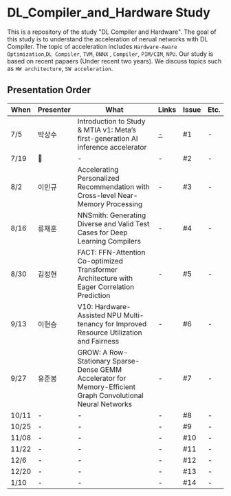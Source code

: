 # DL_Compiler_and_Hardware Study

This is a repository of the study "DL Compiler and Hardware". The goal of this study is to understand the acceleration of nerual networks with DL Compiler. The topic of acceleration includes `Hardware-Aware Optimization`,`DL Compiler`, `TVM`, `ONNX` , `Compiler`, `PIM/CIM`, `NPU`. Our study is based on recent papaers (Under recent two years). We discuss topics such as `HW architecture`, `SW acceleration`.


## Presentation Order
| When  |    Presenter     | What                                                                                    | Links | Issue | Etc. |
| ----- |--------| --------------------------------------------------------------------------------------- | ----- | ------- | ---- |
| 7/5   |  박상수  | Introduction to Study & MTIA v1: Meta’s first-generation AI inference accelerator       | [-](https://youtu.be/g-MJlRgRfto)     | #1      | -    |
| 7/19  |       | -                                                                                       | -     | #2      | -    |
| 8/2  | 이민규      | Accelerating Personalized Recommendation with Cross-level Near-Memory Processing                                                                                          | -     | #3      | -    |
| 8/16  | 류재훈 | NNSmith: Generating Diverse and Valid Test Cases for Deep Learning Compilers      | -     | #4      | -    |
| 8/30  |  김정현 | FACT: FFN-Attention Co-optimized Transformer Architecture with Eager Correlation Prediction | - | #5 | -   |
| 9/13  | 이현승 | V10: Hardware-Assisted NPU Multi-tenancy for Improved Resource Utilization and Fairness | -     | #6      | -    |
| 9/27  |  유준봉  | GROW: A Row-Stationary Sparse-Dense GEMM Accelerator for Memory-Efficient Graph Convolutional Neural Networks | -     | #7      | -    |
| 10/11 | -      | -                                                                                       | -     | #8      | -    |
| 10/25 | -      | -                                                                                       | -     | #9      | -    |
| 11/08 | -      | -                                                                                       | -     | #10     | -    |
| 11/22 | -      | -                                                                                       | -     | #11     | -    |
| 12/6  | -      | -                                                                                       | -     | #12     | -    |
| 12/20 | -      | -                                                                                       | -     | #13     | -    |
| 1/10 | -      | -                                                                                       | -     | #14   | -    |
